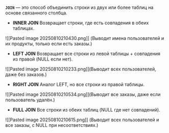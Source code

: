 **`JOIN`** — это способ объединить строки из двух или более таблиц на основе связанного столбца.


- **INNER JOIN**
Возвращает строки, где есть совпадения в обеих таблицах.

![[Pasted image 20250810210430.png]]
(Выводит имена пользователей и их продукты, только если есть заказы.)


- **LEFT JOIN**
Возвращает все строки из левой таблицы + совпадения из правой (NULL если нет).

![[Pasted image 20250810210233.png]](Выводит всех пользователей, даже без заказов.)

- **RIGHT JOIN**
Аналог LEFT, но все строки из правой таблицы.

![[Pasted image 20250810210534.png]](Выводит все заказы, даже если пользователь удалён.)


- **FULL JOIN**
Все строки из обеих таблиц (NULL где нет совпадений).

![[Pasted image 20250810210615.png]]
(Выводит всех пользователей и все заказы, с NULL при несоответствиях.)